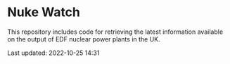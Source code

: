 # Nuke Watch

This repository includes code for retrieving the latest information available on the output of EDF nuclear power plants in the UK.

Last updated: 2022-10-25 14:31